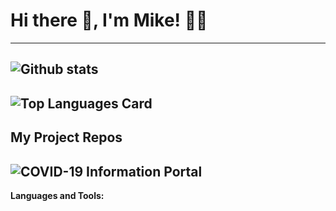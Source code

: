 

# Hi there 👋, I'm Mike! 💪🏼
---

<!--
**m-truong/m-truong** is a ✨ _special_ ✨ repository because its `README.md` (this file) appears on your GitHub profile.

Here are some ideas to get you started:

- 🔭 I’m currently working on ...
- 🌱 I’m currently learning ...
- 👯 I’m looking to collaborate on ...
- 🤔 I’m looking for help with ...
- 💬 Ask me about ...
- 📫 How to reach me: ...
- 😄 Pronouns: ...
- ⚡ Fun fact: ...
-->

![Github stats](https://github-readme-stats.vercel.app/api?username=m-truong&theme=highcontrast&show_icons=true&count_private=true)
---

![Top Languages Card](https://github-readme-stats.vercel.app/api/top-langs/?username=m-truong) 
---

## My Project Repos 
![COVID-19 Information Portal](https://github.com/m-truong/COVID19-Dashboard-Frontend)
---

**Languages and Tools:**  
 
